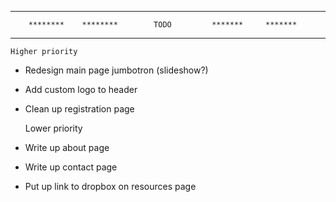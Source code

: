 ********************************************************************************
        ********    ********        TODO         *******     *******
********************************************************************************

    Higher priority

- Redesign main page jumbotron (slideshow?)
- Add custom logo to header
- Clean up registration page

    Lower priority
    
- Write up about page
- Write up contact page
- Put up link to dropbox on resources page